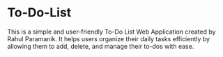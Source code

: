 # To-Do-List
This is a simple and user-friendly To-Do List Web Application created by Rahul Paramanik. It helps users organize their daily tasks efficiently by allowing them to add, delete, and manage their to-dos with ease.
